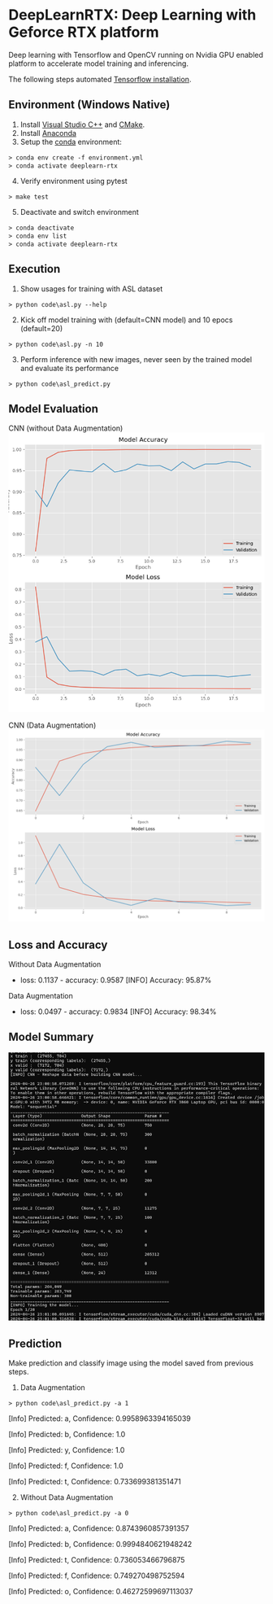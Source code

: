 # DeepLearnRTX: Deep Learning with Geforce RTX platform

Deep learning with Tensorflow and OpenCV running on Nvidia GPU enabled platform to accelerate model training and inferencing. 

The following steps automated [Tensorflow installation](https://www.tensorflow.org/install/pip#windows-native_1).

## Environment (Windows Native)
1. Install [Visual Studio C++]( 
https://visualstudio.microsoft.com/vs/olderdownloads/) and [CMake](https://microsoft.github.io/AirSim/build_windows).
2. Install [Anaconda](https://www.anaconda.com/products/individual)
3. Setup the [conda](https://www.anaconda.com/) environment:
```
> conda env create -f environment.yml
> conda activate deeplearn-rtx
```
4. Verify environment using pytest
```
> make test
```
5. Deactivate and switch environment
```
> conda deactivate
> conda env list
> conda activate deeplearn-rtx
```
## Execution

1. Show usages for training with ASL dataset
```
> python code\asl.py --help
```
2. Kick off model training with (default=CNN model) and 10 epocs (default=20)
```
> python code\asl.py -n 10
```
3. Perform inference with new images, never seen by the trained model and evaluate its performance
```
> python code\asl_predict.py
```

## Model Evaluation

CNN (without Data Augmentation)
![image](results\Using_CNN_ASL.png)

CNN (Data Augmentation)
![image](results\Using_Data_Augmentation.png)


Loss and Accuracy
-----------------
Without Data Augmentation
 - loss: 0.1137 - accuracy: 0.9587
[INFO] Accuracy: 95.87%

Data Augmentation
- loss: 0.0497 - accuracy: 0.9834
[INFO] Accuracy: 98.34%


Model Summary
-------------
![image](results\Model_Summary.png)

## Prediction

Make prediction and classify image using the model saved from previous steps. 

1. Data Augmentation
```
> python code\asl_predict.py -a 1
```

[Info] Predicted: a, Confidence: 0.9958963394165039

[Info] Predicted: b, Confidence: 1.0

[Info] Predicted: y, Confidence: 1.0

[Info] Predicted: f, Confidence: 1.0

[Info] Predicted: t, Confidence: 0.733699381351471

2. Without Data Augmentation
```
> python code\asl_predict.py -a 0
```

[Info] Predicted: a, Confidence: 0.8743960857391357

[Info] Predicted: b, Confidence: 0.9994840621948242

[Info] Predicted: t, Confidence: 0.736053466796875

[Info] Predicted: f, Confidence: 0.749270498752594

[Info] Predicted: o, Confidence: 0.46272599697113037